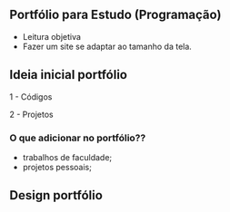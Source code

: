 ## Portfólio para Estudo (Programação)

- Leitura objetiva
- Fazer um site se adaptar ao tamanho da tela.

## Ideia inicial portfólio

1 - Códigos

2 - Projetos

### O que adicionar no portfólio??

- trabalhos de faculdade;
- projetos pessoais;

## Design portfólio

